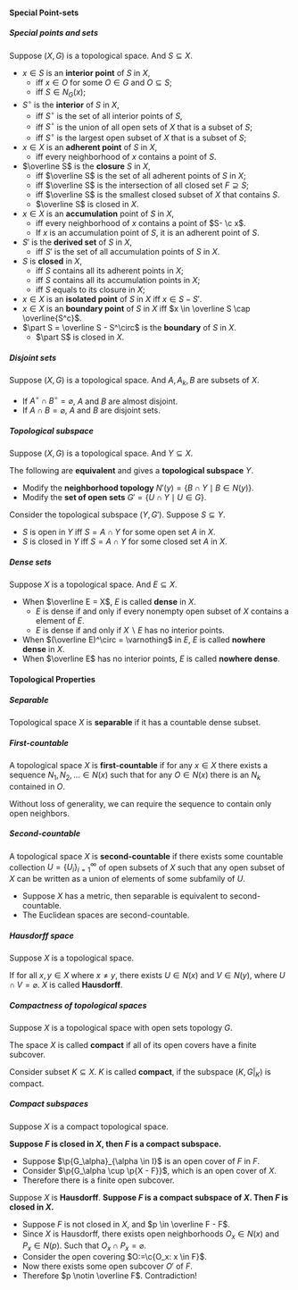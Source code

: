 #### Special Point-sets

##### Special points and sets

Suppose $(X, G)$ is a topological space. And $S \subseteq X$.

- $x \in S$ is an **interior point** of $S$ in $X$,
  - iff $x \in O$ for some $O \in G$ and $O \subseteq S$;
  - iff $S \in N_G(x)$;
- $S^\circ$ is the **interior** of $S$ in $X$,
  - iff $S^\circ$ is the set of all interior points of $S$,
  - iff $S^\circ$ is the union of all open sets of $X$ that is a subset of $S$;
  - iff $S^\circ$ is the largest open subset of $X$ that is a subset of $S$;
- $x \in X$ is an **adherent point** of $S$ in $X$,
  - iff every neighborhood of $x$ contains a point of $S$.
- $\overline S$ is the **closure** $S$ in $X$,
  - iff $\overline S$ is the set of all adherent points of $S$ in $X$;
  - iff $\overline S$ is the intersection of all closed set $F \supseteq S$;
  - iff $\overline S$ is the smallest closed subset of $X$ that contains $S$.
  - $\overline S$ is closed in $X$.
- $x \in X$ is an **accumulation** point of $S$ in $X$,
  - iff every neighborhood of $x$ contains a point of $S- \c x$.
  - If $x$ is an accumulation point of $S$, it is an adherent point of $S$.
- $S'$ is the **derived set** of $S$ in $X$,
  - iff $S'$ is the set of all accumulation points of $S$ in $X$.
- $S$ is **closed** in $X$,
  - iff $S$ contains all its adherent points in $X$;
  - iff $S$ contains all its accumulation points in $X$;
  - iff $S$ equals to its closure in $X$;
- $x \in X$ is an **isolated point** of $S$ in $X$ iff $x \in S - S'$.
- $x\in X$ is an **boundary point** of $S$ in $X$ iff $x \in \overline S \cap \overline{S^c}$.
- $\part S = \overline S - S^\circ$ is the **boundary** of $S$ in $X$.
  - $\part S$ is closed in $X$.


##### Disjoint sets

Suppose $(X, G)$ is a topological space. And $A, A_k, B$ are subsets of $X$.

- If $A^\circ \cap B^\circ = \varnothing$, $A$ and $B$ are almost disjoint.
- If $A \cap B = \varnothing$, $A$ and $B$ are disjoint sets.

##### Topological subspace

Suppose $(X, G)$ is a topological space. And $Y \subseteq X$.

The following are **equivalent** and gives a **topological subspace** $Y$.

- Modify the **neighborhood topology** $N'(y) = \{B \cap Y \mid B \in N(y)\}$.
- Modify the **set of open sets** $G'= \{U \cap Y \mid U \in G\}$.

Consider the topological subspace $(Y, G')$. Suppose $S \subseteq Y$.

- $S$ is open in $Y$ iff $S = A \cap Y$ for some open set $A$ in $X$.
- $S$ is closed in $Y$ iff $S = A \cap Y$ for some closed set $A$ in $X$.

##### Dense sets

Suppose $X$ is a topological space. And $E \subseteq X$.

- When $\overline E = X$, $E$ is called **dense** in $X$.
  - $E$ is dense if and only if every nonempty open subset of $X$ contains a element of $E$.
  - $E$ is dense if and only if $X \backslash E$ has no interior points.
- When $(\overline E)^\circ = \varnothing$ in $E$, $E$ is called **nowhere dense** in $X$.
- When $\overline E$ has no interior points, $E$ is called **nowhere dense**.

#### Topological Properties

##### Separable

Topological space $X$ is **separable** if it has a countable dense subset.

##### First-countable

A topological space $X$ is **first-countable** if for any $x \in X$ there exists a sequence $N_1, N_2, \ldots \in N(x)$ such that for any $O \in N(x)$ there is an $N_k$ contained in $O$.

Without loss of generality, we can require the sequence to contain only open neighbors.

##### Second-countable

A topological space $X$ is **second-countable** if there exists some countable collection $U =\left\{U_{i}\right\}_{i=1}^{\infty}$ of open subsets of $X$ such that any open subset of $X$ can be written as a union of elements of some subfamily of $U$.

- Suppose $X$ has a metric, then separable is equivalent to second-countable.
- The Euclidean spaces are second-countable. 

##### Hausdorff space

Suppose $X$ is a topological space.

If for all $x, y \in X$ where $x \neq y$, there exists $U \in N(x)$ and $V \in N(y)$, where $U \cap V = \varnothing$. $X$ is called **Hausdorff**.

##### Compactness of topological spaces

Suppose $X$ is a topological space with open sets topology $G$.

The space $X$ is called **compact** if all of its open covers have a finite subcover.

Consider subset $K \subseteq X$. $K$ is called **compact**, if the subspace $(K, G|_K)$ is compact.

##### Compact subspaces

Suppose $X$ is a compact topological space.

**Suppose $F$ is closed in $X$, then $F$ is a compact subspace.**

- Suppose $\p{G_\alpha}_{\alpha \in I}$ is an open cover of $F$ in $F$.
- Consider $\p{G_\alpha \cup \p{X - F}}$, which is an open cover of $X$.
- Therefore there is a finite open subcover.

Suppose $X$ is **Hausdorff**. **Suppose $F$ is a compact subspace of $X$. Then $F$ is closed in $X$.**

- Suppose $F$ is not closed in $X$, and $p \in \overline F - F$.
- Since $X$ is Hausdorff, there exists open neighborhoods $O_x \in N(x)$ and $P_x \in N(p)$. Such that $O_x \cap P_x = \varnothing$.
- Consider the open covering $O:=\c{O_x: x \in F}$.
- Now there exists some open subcover $O'$ of $F$.
- Therefore $p \notin \overline F$. Contradiction!
